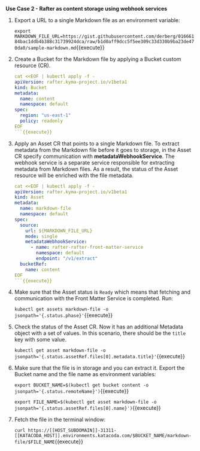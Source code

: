 **Use Case 2 - Rafter as content storage using webhook services**

1. Export a URL to a single Markdown file as an environment variable:

   `export MARKDOWN_FILE_URL=https://gist.githubusercontent.com/derberg/01666184bac1ddb4b388c31739924dca/raw/b1d0aff9dcc5f5ee309c33d330b9ba23de470da0/sample-markdown.md`{{execute}}

2. Create a Bucket for the Markdown file by applying a Bucket custom resource (CR).

   ```yaml
   cat <<EOF | kubectl apply -f -
   apiVersion: rafter.kyma-project.io/v1beta1
   kind: Bucket
   metadata:
     name: content
     namespace: default
   spec:
     region: "us-east-1"
     policy: readonly
   EOF
   ```{{execute}}

3. Apply an Asset CR that points to a single Markdown file. To extract metadata from the Markdown file before it goes to storage, in the Asset CR specify communication with **metadataWebhookService**. The webhook service is a separate service responsible for extracting metadata from Markdown files. As a result, the status of the Asset resource will be enriched with the file metadata.

   ```yaml
   cat <<EOF | kubectl apply -f -
   apiVersion: rafter.kyma-project.io/v1beta1
   kind: Asset
   metadata:
     name: markdown-file
     namespace: default
   spec:
     source:
       url: ${MARKDOWN_FILE_URL}
       mode: single
       metadataWebhookService:
         - name: rafter-rafter-front-matter-service
           namespace: default
           endpoint: "/v1/extract"
     bucketRef:
       name: content
   EOF
   ```{{execute}}

4. Make sure that the Asset status is `Ready` which means that fetching and communication with the Front Matter Service is completed. Run:

   `kubectl get assets markdown-file -o jsonpath='{.status.phase}'`{{execute}}

5. Check the status of the Asset CR. Now it has an additional Metadata object with a set of values. In this scenario, there should be the `title` key with some value.

   `kubectl get asset markdown-file -o jsonpath='{.status.assetRef.files[0].metadata.title}'`{{execute}}

6. Make sure that the file is in storage and you can extract it. Export the Bucket name and the file name as environment variables:

   `export BUCKET_NAME=$(kubectl get bucket content -o jsonpath='{.status.remoteName}')`{{execute}}

   `export FILE_NAME=$(kubectl get asset markdown-file -o jsonpath='{.status.assetRef.files[0].name}')`{{execute}}

7. Fetch the file in the terminal window:

   `curl https://[[HOST_SUBDOMAIN]]-31311-[[KATACODA_HOST]].environments.katacoda.com/$BUCKET_NAME/markdown-file/$FILE_NAME`{{execute}}
